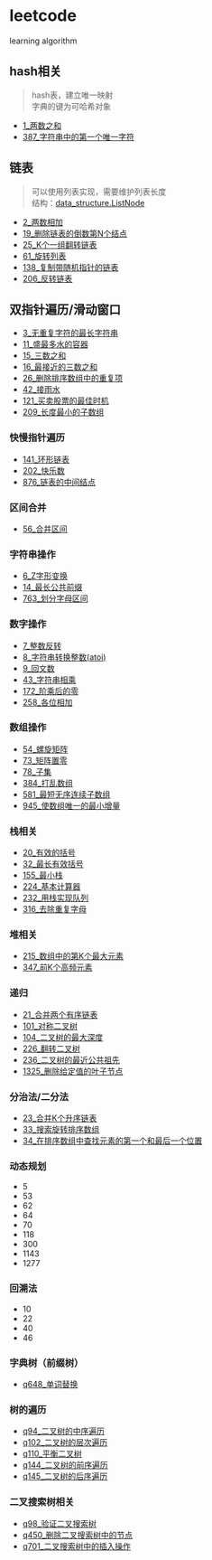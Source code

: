# leetcode

learning algorithm

## hash相关

> hash表，建立唯一映射   
> 字典的键为可哈希对象

+ [1_两数之和](./leetcode/1_两数之和.py)
+ [387_字符串中的第一个唯一字符](./leetcode/387_字符串中的第一个唯一字符.py)

## 链表

> 可以使用列表实现，需要维护列表长度  
> 结构：[data_structure.ListNode](./leetcode/datastructure.py)

+ [2_两数相加](./leetcode/2_两数相加.py)
+ [19_删除链表的倒数第N个结点](./leetcode/19_删除链表的倒数第N个结点.py)
+ [25_K个一组翻转链表](./leetcode/25_K个一组翻转链表.py)
+ [61_旋转列表](./leetcode/61_旋转列表.py)
+ [138_复制带随机指针的链表](./leetcode/138_复制带随机指针的链表.py)
+ [206_反转链表](./leetcode/206_反转链表.py)

## 双指针遍历/滑动窗口

+ [3_无重复字符的最长字符串](./leetcode/3_无重复字符的最长字符串.py)
+ [11_盛最多水的容器](./leetcode/11_盛最多水的容器.py)
+ [15_三数之和](./leetcode/15_三数之和.py)
+ [16_最接近的三数之和](./leetcode/16_最接近的三数之和.py)
+ [26_删除排序数组中的重复项](./leetcode/26_删除排序数组中的重复项.py)
+ [42_接雨水](./leetcode/42_接雨水.py)
+ [121_买卖股票的最佳时机](./leetcode/121_买卖股票的最佳时机.py)
+ [209_长度最小的子数组](./leetcode/209_长度最小的子数组.py)

### 快慢指针遍历

- [141_环形链表](./leetcode/141_环形链表.py)
- [202_快乐数](./leetcode/202_快乐数.py)
- [876_链表的中间结点](./leetcode/876_链表的中间结点.py)

### 区间合并

- [56_合并区间](./leetcode/56_合并区间.py)

### 字符串操作

- [6_Z字形变换](./leetcode/6_Z字形变换.py)
- [14_最长公共前缀](./leetcode/14_最长公共前缀.py)
- [763_划分字母区间](./leetcode/763_划分字母区间.py)

### 数字操作

- [7_整数反转](./leetcode/7_整数反转.py)
- [8_字符串转换整数(atoi)](./leetcode/8_字符串转换整数(atoi).py)
- [9_回文数](./leetcode/9_回文数.py)
- [43_字符串相乘](./leetcode/43_字符串相乘.py)
- [172_阶乘后的零](./leetcode/172_阶乘后的零.py)
- [258_各位相加](./leetcode/258_各位相加.py)

### 数组操作

- [54_螺旋矩阵](./leetcode/54_螺旋矩阵.py)
- [73_矩阵置零](./leetcode/73_矩阵置零.py)
- [78_子集](./leetcode/78_子集.py)
- [384_打乱数组](./leetcode/384_打乱数组.py)
- [581_最短无序连续子数组](./leetcode/581_最短无序连续子数组.py)
- [945_使数组唯一的最小增量](./leetcode/945_使数组唯一的最小增量.py)

### 栈相关

- [20_有效的括号](./leetcode/20_有效的括号.py)
- [32_最长有效括号](./leetcode/32_最长有效括号.py)
- [155_最小栈](./leetcode/155_最小栈.py)
- [224_基本计算器](./leetcode/224_基本计算器.py)
- [232_用栈实现队列](./leetcode/232_用栈实现队列.py)
- [316_去除重复字母](./leetcode/316_去除重复字母.py)

### 堆相关

- [215_数组中的第K个最大元素](./leetcode/215_数组中的第K个最大元素.py)
- [347_前K个高频元素](./leetcode/347_前K个高频元素.py)

### 递归

- [21_合并两个有序链表](./leetcode/21_合并两个有序链表.py)
- [101_对称二叉树](./leetcode/101_对称二叉树.py)
- [104_二叉树的最大深度](./leetcode/104_二叉树的最大深度.py)
- [226_翻转二叉树](./leetcode/226_翻转二叉树.py)
- [236_二叉树的最近公共祖先](./leetcode/236_二叉树的最近公共祖先.py)
- [1325_删除给定值的叶子节点](./leetcode/1325_删除给定值的叶子节点.py)

### 分治法/二分法

- [23_合并K个升序链表](./leetcode/23_合并K个升序链表.py)
- [33_搜索旋转排序数组](./leetcode/33_搜索旋转排序数组.py)
- [34_在排序数组中查找元素的第一个和最后一个位置](./leetcode/34_在排序数组中查找元素的第一个和最后一个位置.py)

### 动态规划

- 5
- 53
- 62
- 64
- 70
- 118
- 300
- 1143
- 1277

### 回溯法

- 10
- 22
- 40
- 46

### 字典树（前缀树）

- [q648_单词替换](/src/字典树/q648_单词替换)

### 树的遍历

- [q94_二叉树的中序遍历](/src/树的遍历/q94_二叉树的中序遍历)
- [q102_二叉树的层次遍历](/src/树的遍历/q102_二叉树的层次遍历)
- [q110_平衡二叉树](/src/树的遍历/q110_平衡二叉树)
- [q144_二叉树的前序遍历](/src/树的遍历/q144_二叉树的前序遍历)
- [q145_二叉树的后序遍历](/src/树的遍历/q145_二叉树的后序遍历)

### 二叉搜索树相关

- [q98_验证二叉搜索树](/src/二叉搜索树相关/q98_验证二叉搜索树)
- [q450_删除二叉搜索树中的节点](/src/二叉搜索树相关/q450_删除二叉搜索树中的节点)
- [q701_二叉搜索树中的插入操作](/src/二叉搜索树相关/q701_二叉搜索树中的插入操作)

